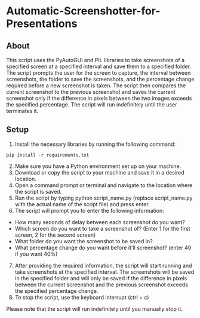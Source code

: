 # Automatic-Screenshotter-for-Presentations
## About

This script uses the PyAutoGUI and PIL libraries to take screenshots of a specified screen at a specified interval and save them to a specified folder. The script prompts the user for the screen to capture, the interval between screenshots, the folder to save the screenshots, and the percentage change required before a new screenshot is taken. The script then compares the current screenshot to the previous screenshot and saves the current screenshot only if the difference in pixels between the two images exceeds the specified percentage. The script will run indefinitely until the user terminates it.

## Setup

1. Install the necessary libraries by running the following command:
```
pip install -r requirements.txt
```
2. Make sure you have a Python environment set up on your machine.
3. Download or copy the script to your machine and save it in a desired location.
4. Open a command prompt or terminal and navigate to the location where the script is saved.
5. Run the script by typing python script_name.py (replace script_name.py with the actual name of the script file) and press enter.
6. The script will prompt you to enter the following information:
- How many seconds of delay between each screenshot do you want?
- Which screen do you want to take a screenshot of? (Enter 1 for the first screen, 2 for the second screen)
- What folder do you want the screenshot to be saved in?
- What percentage change do you want before it'll screenshot? (enter 40 if you want 40%)
7. After providing the required information, the script will start running and take screenshots at the specified interval. The screenshots will be saved in the specified folder and will only be saved if the difference in pixels between the current screenshot and the previous screenshot exceeds the specified percentage change.
8. To stop the script, use the keyboard interrupt (ctrl + c)

Please note that the script will run indefinitely until you manually stop it.

